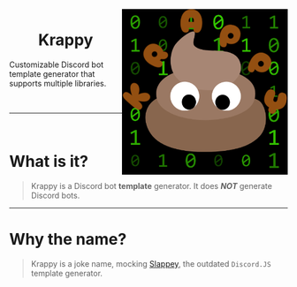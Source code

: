 <img align="right" src="assets/Krappy.png" width="300">
<center>
	<h1>Krappy</h1>
</center>
<p align="left">Customizable Discord bot template generator that supports multiple libraries.</p>
<br><hr><br>

# What is it?
> Krappy is a Discord bot **template** generator. It does ***NOT*** generate Discord bots.

---

# Why the name?
> Krappy is a joke name, mocking [Slappey](https://github.com/stuyy/slappey), the outdated `Discord.JS` template generator.
